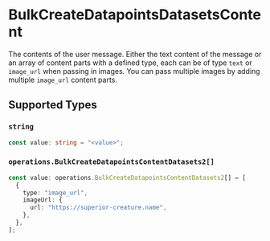 # BulkCreateDatapointsDatasetsContent

The contents of the user message. Either the text content of the message or an array of content parts with a defined type, each can be of type `text` or `image_url` when passing in images. You can pass multiple images by adding multiple `image_url` content parts. 


## Supported Types

### `string`

```typescript
const value: string = "<value>";
```

### `operations.BulkCreateDatapointsContentDatasets2[]`

```typescript
const value: operations.BulkCreateDatapointsContentDatasets2[] = [
  {
    type: "image_url",
    imageUrl: {
      url: "https://superior-creature.name",
    },
  },
];
```

